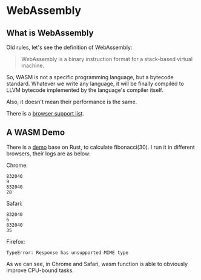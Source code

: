 # WebAssembly

## What is WebAssembly

Old rules, let's see the definition of WebAssembly:

> WebAssembly is a binary instruction format for a stack-based virtual machine.

So, WASM is not a specific programming language, but a bytecode standard. Whatever we write any language, it will be finally compiled to LLVM bytecode implemented by the language's compiler itself.

Also, it doesn't mean their performance is the same.

There is a [browser support list](https://caniuse.com/#search=wasm).

## A WASM Demo

There is a [demo](https://github.com/Bert0324/wasm-demo) base on Rust, to calculate fibonacci(30). I run it in different browsers, their logs are as below:

Chrome:

```
832040
9
832040
28
```

Safari:

```
832040
6
832040
35
```

Firefox:

```
TypeError: Response has unsupported MIME type
```

As we can see, in Chrome and Safari, wasm function is able to obviously improve CPU-bound
tasks.
